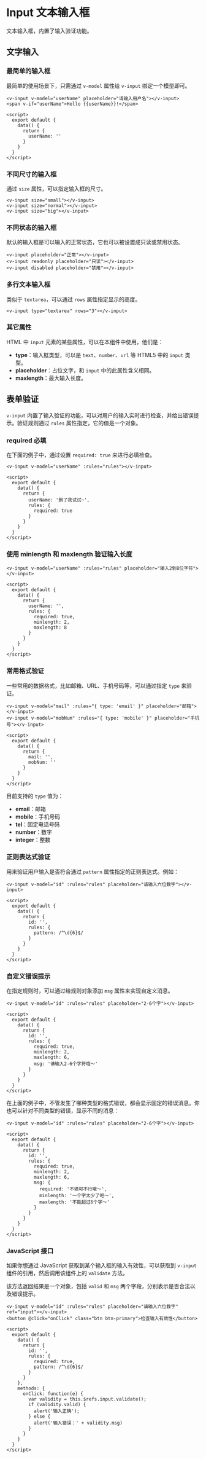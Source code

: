 # Input 文本输入框

文本输入框，内置了输入验证功能。

## 文字输入

### 最简单的输入框

最简单的使用场景下，只需通过 `v-model` 属性给 `v-input` 绑定一个模型即可。

```vue
<v-input v-model="userName" placeholder="请输入用户名"></v-input>
<span v-if="userName">Hello {{userName}}!</span>

<script>
  export default {
    data() {
      return {
        userName: ''
      }
    }
  }
</script>
```

### 不同尺寸的输入框

通过 `size` 属性，可以指定输入框的尺寸。

```vue
<v-input size="small"></v-input>
<v-input size="normal"></v-input>
<v-input size="big"></v-input>
```

### 不同状态的输入框

默认的输入框是可以输入的正常状态，它也可以被设置成只读或禁用状态。

```vue
<v-input placeholder="正常"></v-input>
<v-input readonly placeholder="只读"></v-input>
<v-input disabled placeholder="禁用"></v-input>
```

### 多行文本输入框

类似于 `textarea`，可以通过 `rows` 属性指定显示的高度。

```vue
<v-input type="textarea" rows="3"></v-input>
```

### 其它属性

HTML 中 `input` 元素的某些属性，可以在本组件中使用，他们是：

* **type**：输入框类型，可以是 `text`、`number`、`url` 等 HTML5 中的 `input` 类型。
* **placeholder**：占位文字，和 `input` 中的此属性含义相同。
* **maxlength**：最大输入长度。

## 表单验证

`v-input` 内置了输入验证的功能，可以对用户的输入实时进行检查，并给出错误提示。验证规则通过 `rules` 属性指定，它的值是一个对象。

### required 必填

在下面的例子中，通过设置 `required: true` 来进行必填检查。

```vue
<v-input v-model="userName" :rules="rules"></v-input>

<script>
  export default {
    data() {
      return {
        userName: '删了我试试~',
        rules: {
          required: true
        }
      }
    }
  }
</script>
```

### 使用 minlength 和 maxlength 验证输入长度

```vue
<v-input v-model="userName" :rules="rules" placeholder="输入2到8位字符"></v-input>

<script>
  export default {
    data() {
      return {
        userName: '',
        rules: {
          required: true,
          minlength: 2,
          maxlength: 8
        }
      }
    }
  }
</script>
```

### 常用格式验证

一些常用的数据格式，比如邮箱、URL、手机号码等，可以通过指定 `type` 来验证。

```vue
<v-input v-model="mail" :rules="{ type: 'email' }" placeholder="邮箱"></v-input>
<v-input v-model="mobNum" :rules="{ type: 'mobile' }" placeholder="手机号"></v-input>

<script>
  export default {
    data() {
      return {
        mail: '',
        mobNum: ''
      }
    }
  }
</script>
```

目前支持的 `type` 值为：

* **email**：邮箱
* **mobile**：手机号码
* **tel**：固定电话号码
* **number**：数字
* **integer**：整数

### 正则表达式验证

用来验证用户输入是否符合通过 `pattern` 属性指定的正则表达式。例如：

```vue
<v-input v-model="id" :rules="rules" placeholder="请输入六位数字"></v-input>

<script>
  export default {
    data() {
      return {
        id: '',
        rules: {
          pattern: /^\d{6}$/
        }
      }
    }
  }
</script>
```

### 自定义错误提示

在指定规则时，可以通过给规则对象添加 `msg` 属性来实现自定义消息。

```vue
<v-input v-model="id" :rules="rules" placeholder="2-6个字"></v-input>

<script>
  export default {
    data() {
      return {
        id: '',
        rules: {
          required: true,
          minlength: 2,
          maxlength: 6,
          msg: '请输入2-6个字符哦～'
        }
      }
    }
  }
</script>
```

在上面的例子中，不管发生了哪种类型的格式错误，都会显示固定的错误消息。你也可以针对不同类型的错误，显示不同的消息：

```vue
<v-input v-model="id" :rules="rules" placeholder="2-6个字"></v-input>

<script>
  export default {
    data() {
      return {
        id: '',
        rules: {
          required: true,
          minlength: 2,
          maxlength: 6,
          msg: {
            required: '不填可不行哦～',
            minlength: '一个字太少了吧～',
            maxlength: '不能超过6个字～'
          }
        }
      }
    }
  }
</script>
```

### JavaScript 接口

如果你想通过 JavaScript 获取到某个输入框的输入有效性，可以获取到 `v-input` 组件的引用，然后调用该组件上的 `validate` 方法。

该方法返回结果是一个对象，包括 `valid` 和 `msg` 两个字段，分别表示是否合法以及错误提示。

```vue
<v-input v-model="id" :rules="rules" placeholder="请输入六位数字" ref="input"></v-input>
<button @click="onClick" class="btn btn-primary">检查输入有效性</button>

<script>
  export default {
    data() {
      return {
        id: '',
        rules: {
          required: true,
          pattern: /^\d{6}$/
        }
      }
    },
    methods: {
      onClick: function(e) {
        var validity = this.$refs.input.validate();
        if (validity.valid) {
          alert('输入正确');
        } else {
          alert('输入错误：' + validity.msg)
        }
      }
    }
  }
</script>
```




